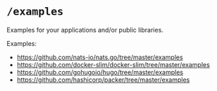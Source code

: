 # `/examples`

Examples for your applications and/or public libraries.

Examples:

- <https://github.com/nats-io/nats.go/tree/master/examples>
- <https://github.com/docker-slim/docker-slim/tree/master/examples>
- <https://github.com/gohugoio/hugo/tree/master/examples>
- <https://github.com/hashicorp/packer/tree/master/examples>
